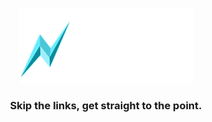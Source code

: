 <p align="center">
  <picture>
    <source media="(prefers-color-scheme: dark)" srcset="https://github.com/N1RM4L13/XLR8/blob/54aa79d9f52eb7c79e62f8f0e3298ca116b5c578/docs/assets/logos/XLR8.png">
    <img alt="XLR8" src="https://github.com/N1RM4L13/XLR8/blob/54aa79d9f52eb7c79e62f8f0e3298ca116b5c578/docs/assets/logos/XLR8.png" width=55%>
  </picture>
</p>

<h3 align="center">
Skip the links, get straight to the point.
</h3>

